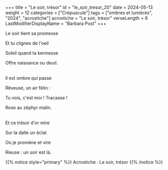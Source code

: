 +++
title = "Le soir, trésor"
id = "le_soir_tresor_20"
date = 2024-05-13
weight = 12
categories = ["Crépuscule"]
tags = ["ombres et lumières", "2024", "acrostiche"]
acrostiche = "Le soir, trésor"
verseLength = 6
LastModifierDisplayName = "Barbara Post"
+++

Le soir tient sa promesse

Et tu clignes de l'oeil

Soleil quand ta kermesse

Offre naissance ou deuil.

 \
Il est ombre qui passe

Rêveuse, un air félin :

Tu vois, c'est moi ! Tracasse !

Rose au zéphyr malin.

 \
Et ce trésor d'or mire

Sur la dalle un éclat

Où je promène et vire

Rieuse : un soir est là.

{{% notice style="primary" %}}
Acrostiche : Le soir, trésor
{{% /notice %}}
